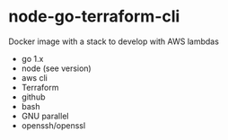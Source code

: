 # node-go-terraform-cli

Docker image with a stack to develop with AWS lambdas

- go 1.x
- node (see version)
- aws cli
- Terraform
- github
- bash
- GNU parallel
- openssh/openssl

